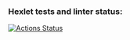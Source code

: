 ### Hexlet tests and linter status:
[![Actions Status](https://github.com/andrey-gadyatskiy/python-project-lvl1/workflows/hexlet-check/badge.svg)](https://github.com/andrey-gadyatskiy/python-project-lvl1/actions)
